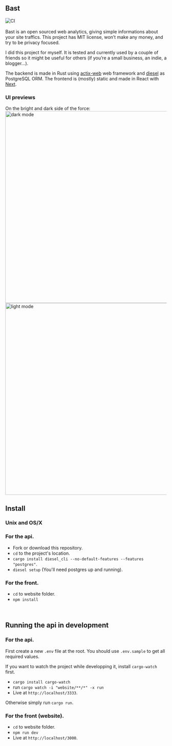 ## Bast
![CI](https://github.com/kooparse/bast/workflows/CI/badge.svg)
<br/>
<br/>
Bast is an open sourced web analytics, giving simple informations about your site traffics. This project has MIT license, won’t make any money, and try to be privacy focused.

I did this project for myself. It is tested and currently used by a couple of friends so it might be useful for others (if you’re a small business, an indie, a blogger…).

The backend is made in Rust using [actix-web](https://github.com/actix/actix-web) web framework and [diesel](https://github.com/diesel-rs/diesel) as PostgreSQL ORM. The frontend is (mostly) static and made in React with [Next](https://github.com/zeit/next.js).

### UI previews

On the bright and dark side of the force:<br/>
<img src="https://i.imgur.com/7vDfHJfr.png" width=600 alt="dark mode" />
<img src="https://i.imgur.com/K4Z5d5G.png" width=600 alt="light mode" />

## Install

### Unix and OS/X

### For the api.

- Fork or download this repository.
- `cd` to the project's location.
- `cargo install diesel_cli --no-default-features --features "postgres"`.
- `diesel setup` (You'll need postgres up and running).

### For the front.

- `cd` to website folder.
- `npm install`

<br/>

## Running the api in development

### For the api.

First create a new `.env` file at the root.
You should use `.env.sample` to get all required values.

If you want to watch the project while developping it, install `cargo-watch` first.

- `cargo install cargo-watch`
- run `cargo watch -i "website/**/*" -x run`
- Live at `http://localhost/3333`.

Otherwise simply run `cargo run`.

### For the front (website).

- `cd` to website folder.
- `npm run dev`
- Live at `http://localhost/3000`.
